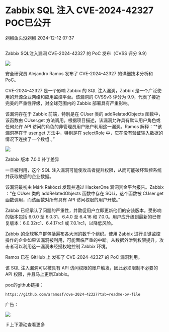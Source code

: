 #  Zabbix SQL 注入 CVE-2024-42327 POC已公开   
 剁椒鱼头没剁椒   2024-12-12 07:37  
  
##   
  
Zabbix SQL注入漏洞 CVE-2024-42327 的 PoC 发布（CVSS 评分 9.9）  
  
![](https://mmbiz.qpic.cn/sz_mmbiz_jpg/BgpLXnnTHwZeHyfNbFyqvbquGHfLIDYXf7pVaUicmEgp6Qx7zNM7wQc0vvzN68fg7lEz3GUgF1EBwbMhu2NGTOw/640?wx_fmt=other&from=appmsg "")  
  
安全研究员 Alejandro Ramos 发布了 CVE-2024-42327 的详细技术分析和PoC。  
  
CVE-2024-42327 是一个影响 Zabbix 的 SQL 注入漏洞，Zabbix 是一个广泛使用的开源企业网络和应用监控平台。该漏洞的 CVSSv3 评分为 9.9，代表了接近完美的严重性评级，对全球范围内的 Zabbix 部署具有严重影响。  
  
该漏洞存在于 Zabbix 前端，特别是在 CUser 类的 addRelatedObjects 函数中，该函数由 CUser.get 方法调用。根据项目描述，该漏洞允许具有默认用户角色或任何允许 API 访问的角色的非管理员用户账户利用这一漏洞。Ramos 解释：“*该漏洞存在于 user.get 方法中，特别是在 selectRole 中，它在没有验证输入数据的情况下连接了一个数组 。”  
  
![](https://mmbiz.qpic.cn/sz_mmbiz_jpg/BgpLXnnTHwZeHyfNbFyqvbquGHfLIDYXMjiaXPEf9bVNeYZfatMREPVwUf4RcwfibibicWYpCHqA2BvqWJX8hVLo2g/640?wx_fmt=other&from=appmsg "")  
  
Zabbix 版本 7.0.0 补丁差异  
  
一旦被利用，这个 SQL 注入漏洞可能使攻击者提升权限，从而可能破坏监控系统并获取敏感的企业数据。  
  
该漏洞最初由 Márk Rákóczi 发现并通过 HackerOne 漏洞赏金平台报告。Zabbix ：“在 CUser 类的 addRelatedObjects 函数中存在 SQLi，这个函数被 CUser.get 函数调用，而该函数对所有具有 API 访问权限的用户开放。”  
  
Zabbix 已经承认了问题的严重性，并敦促用户立即更新他们的安装版本。受影响的版本包括 6.0.0 至 6.0.31、6.4.0 至 6.4.16 和 7.0.0。用户应升级到最新的已修复版本：6.0.32rc1、6.4.17rc1 或 7.0.1rc1，以降低风险。  
  
Zabbix 的全球客户群包括遍布各大洲的数千个组织。使用 Zabbix 进行关键监控操作的企业如果该漏洞被利用，可能面临严重的中断。从数据外泄到权限提升，攻击者可以利用这一漏洞未经授权地控制 Zabbix 环境。  
  
Ramos 已在 GitHub 上 发布了 CVE-2024-42327 的 PoC 漏洞利用。  
  
该 SQL 注入漏洞可以被具有 API 访问权限的账户触发，因此必须限制不必要的 API 权限，并且马上更新Zabbix。  
  
poc的github链接：  
```
https://github.com/aramosf/cve-2024-42327?tab=readme-ov-file
```  
  
  
广告：  
  
  
![](https://mmbiz.qpic.cn/mmbiz_jpg/lic4LrsB27nsCoUtu7S3iaU9uQd1tDmUkkVTPUPn8MbUmWHnPzhO5T5d6a0xf1O25iaEs8GSrjMFWmlJVXTHWfDIw/640?wx_fmt=other&from=appmsg&tp=webp&wxfrom=5&wx_lazy=1&wx_co=1 "")  
  
☟上下滑动查看更多  
  
  
